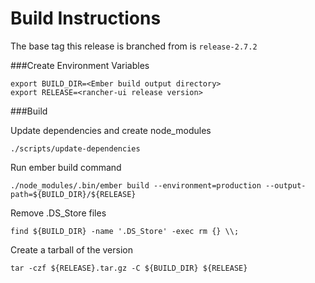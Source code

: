 # Build Instructions

The base tag this release is branched from is `release-2.7.2`

###Create Environment Variables

```
export BUILD_DIR=<Ember build output directory>
export RELEASE=<rancher-ui release version>
```



###Build 


Update dependencies and create node_modules
```
./scripts/update-dependencies
```
Run ember build command
```
./node_modules/.bin/ember build --environment=production --output-path=${BUILD_DIR}/${RELEASE}
```

Remove .DS_Store files
```
find ${BUILD_DIR} -name '.DS_Store' -exec rm {} \\;
```

Create a tarball of the version
```
tar -czf ${RELEASE}.tar.gz -C ${BUILD_DIR} ${RELEASE}
```
